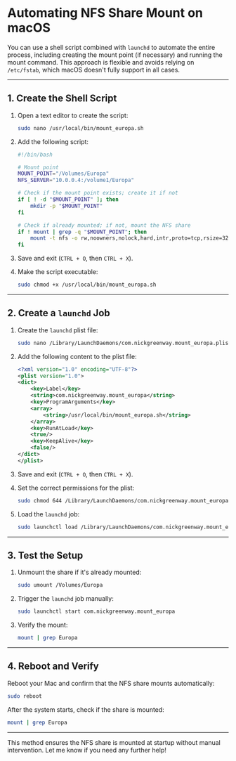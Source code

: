 # Automating NFS Share Mount on macOS

You can use a shell script combined with `launchd` to automate the entire process, including creating the mount point (if necessary) and running the mount command. This approach is flexible and avoids relying on `/etc/fstab`, which macOS doesn't fully support in all cases.

---

## 1. Create the Shell Script

1. Open a text editor to create the script:

   ```bash
   sudo nano /usr/local/bin/mount_europa.sh
   ```

2. Add the following script:

   ```bash
   #!/bin/bash

   # Mount point
   MOUNT_POINT="/Volumes/Europa"
   NFS_SERVER="10.0.0.4:/volume1/Europa"

   # Check if the mount point exists; create it if not
   if [ ! -d "$MOUNT_POINT" ]; then
       mkdir -p "$MOUNT_POINT"
   fi

   # Check if already mounted; if not, mount the NFS share
   if ! mount | grep -q "$MOUNT_POINT"; then
       mount -t nfs -o rw,noowners,nolock,hard,intr,proto=tcp,rsize=32768,wsize=32768,nfsvers=3 "$NFS_SERVER" "$MOUNT_POINT"
   fi
   ```

3. Save and exit (`CTRL + O`, then `CTRL + X`).

4. Make the script executable:

   ```bash
   sudo chmod +x /usr/local/bin/mount_europa.sh
   ```

---

## 2. Create a `launchd` Job

1. Create the `launchd` plist file:

   ```bash
   sudo nano /Library/LaunchDaemons/com.nickgreenway.mount_europa.plist
   ```

2. Add the following content to the plist file:

   ```xml
   <?xml version="1.0" encoding="UTF-8"?>
   <plist version="1.0">
   <dict>
       <key>Label</key>
       <string>com.nickgreenway.mount_europa</string>
       <key>ProgramArguments</key>
       <array>
           <string>/usr/local/bin/mount_europa.sh</string>
       </array>
       <key>RunAtLoad</key>
       <true/>
       <key>KeepAlive</key>
       <false/>
   </dict>
   </plist>
   ```

3. Save and exit (`CTRL + O`, then `CTRL + X`).

4. Set the correct permissions for the plist:

   ```bash
   sudo chmod 644 /Library/LaunchDaemons/com.nickgreenway.mount_europa.plist
   ```

5. Load the `launchd` job:

   ```bash
   sudo launchctl load /Library/LaunchDaemons/com.nickgreenway.mount_europa.plist
   ```

---

## 3. Test the Setup

1. Unmount the share if it's already mounted:

   ```bash
   sudo umount /Volumes/Europa
   ```

2. Trigger the `launchd` job manually:

   ```bash
   sudo launchctl start com.nickgreenway.mount_europa
   ```

3. Verify the mount:

   ```bash
   mount | grep Europa
   ```

---

## 4. Reboot and Verify

Reboot your Mac and confirm that the NFS share mounts automatically:

```bash
sudo reboot
```

After the system starts, check if the share is mounted:

```bash
mount | grep Europa
```

---

This method ensures the NFS share is mounted at startup without manual intervention. Let me know if you need any further help!
